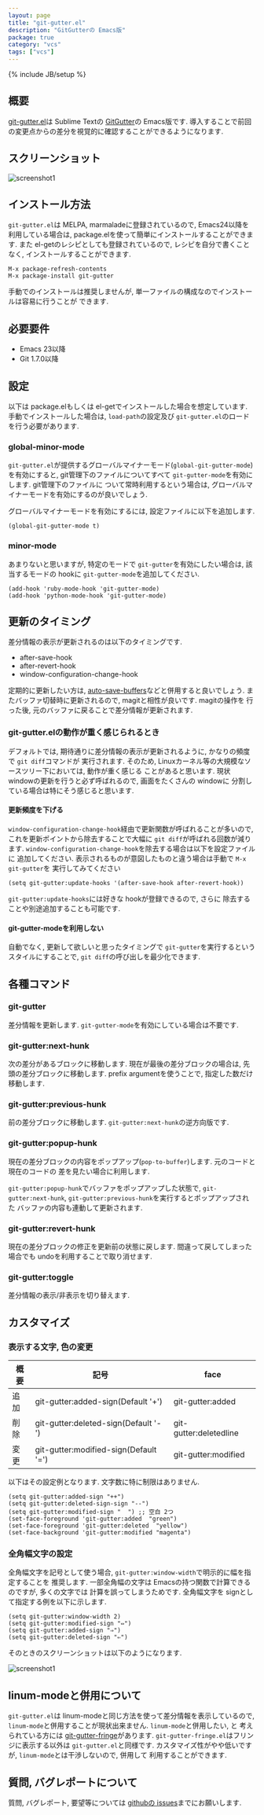 ```yaml
---
layout: page
title: "git-gutter.el"
description: "GitGutterの Emacs版"
package: true
category: "vcs"
tags: ["vcs"]
---
```

{% include JB/setup %}

## 概要

[git-gutter.el](https://github.com/syohex/emacs-git-gutter)は Sublime Textの [GitGutter](https://github.com/jisaacks/GitGutter)の Emacs版です.
導入することで前回の変更点からの差分を視覚的に確認することができるようになります.


## スクリーンショット

![screenshot1](/images/vcs/git-gutter/git-gutter-default.png)


## インストール方法

`git-gutter.el`は MELPA, marmaladeに登録されているので, Emacs24以降を利用している場合は,
package.elを使って簡単にインストールすることができます. また el-getのレシピとしても登録されているので,
レシピを自分で書くことなく, インストールすることができます.


```
M-x package-refresh-contents
M-x package-install git-gutter
```

手動でのインストールは推奨しませんが, 単一ファイルの構成なのでインストールは容易に行うことが
できます.


## 必要要件

* Emacs 23以降
* Git 1.7.0以降


## 設定

以下は package.elもしくは el-getでインストールした場合を想定しています.
手動でインストールした場合は, `load-path`の設定及び `git-gutter.el`のロードを行う必要があります.


### global-minor-mode

`git-gutter.el`が提供するグローバルマイナーモード(`global-git-gutter-mode`)を有効にすると,
git管理下のファイルについてすべて `git-gutter-mode`を有効にします. git管理下のファイルに
ついて常時利用するという場合は, グローバルマイナーモードを有効にするのが良いでしょう.

グローバルマイナーモードを有効にするには, 設定ファイルに以下を追加します.

```common-lisp
(global-git-gutter-mode t)
```

### minor-mode

あまりないと思いますが, 特定のモードで `git-gutter`を有効にしたい場合は,
該当するモードの hookに `git-gutter-mode`を追加してください.

```common-lisp
(add-hook 'ruby-mode-hook 'git-gutter-mode)
(add-hook 'python-mode-hook 'git-gutter-mode)
```

## 更新のタイミング

差分情報の表示が更新されるのは以下のタイミングです.

* after-save-hook
* after-revert-hook
* window-configuration-change-hook


定期的に更新したい方は, [auto-save-buffers](http://0xcc.net/misc/auto-save/)などと併用すると良いでしょう.
またバッファ切替時に更新されるので, magitと相性が良いです. magitの操作を
行った後, 元のバッファに戻ることで差分情報が更新されます.


### git-gutter.elの動作が重く感じられるとき

デフォルトでは, 期待通りに差分情報の表示が更新されるように, かなりの頻度で `git diff`コマンドが
実行されます. そのため, Linuxカーネル等の大規模なソースツリー下においては, 動作が重く感じる
ことがあると思います. 現状 windowの更新を行うと必ず呼ばれるので, 画面をたくさんの windowに
分割している場合は特にそう感じると思います.


#### 更新頻度を下げる
`window-configuration-change-hook`経由で更新関数が呼ばれることが多いので,
これを更新ポイントから除去することで大幅に `git diff`が呼ばれる回数が減ります.
`window-configuration-change-hook`を除去する場合は以下を設定ファイルに
追加してください. 表示されるものが意図したものと違う場合は手動で `M-x git-gutter`を
実行してみてください

```common-lisp
(setq git-gutter:update-hooks '(after-save-hook after-revert-hook))
```

`git-gutter:update-hooks`には好きな hookが登録できるので, さらに
除去することや別途追加することも可能です.


#### git-gutter-modeを利用しない

自動でなく, 更新して欲しいと思ったタイミングで `git-gutter`を実行するという
スタイルにすることで, `git diff`の呼び出しを最少化できます.


## 各種コマンド

### git-gutter

差分情報を更新します. `git-gutter-mode`を有効にしている場合は不要です.

### git-gutter:next-hunk

次の差分があるブロックに移動します. 現在が最後の差分ブロックの場合は, 先頭の差分ブロックに移動します.
prefix argumentを使うことで, 指定した数だけ移動します.

### git-gutter:previous-hunk

前の差分ブロックに移動します. `git-gutter:next-hunk`の逆方向版です.


### git-gutter:popup-hunk

現在の差分ブロックの内容をポップアップ(`pop-to-buffer`)します. 元のコードと現在のコードの
差を見たい場合に利用します.


`git-gutter:popup-hunk`でバッファをポップアップした状態で,
`git-gutter:next-hunk`, `git-gutter:previous-hunk`を実行するとポップアップされた
バッファの内容も連動して更新されます.


### git-gutter:revert-hunk

現在の差分ブロックの修正を更新前の状態に戻します. 間違って戻してしまった場合でも
undoを利用することで取り消せます.


### git-gutter:toggle

差分情報の表示/非表示を切り替えます.


## カスタマイズ

### 表示する文字, 色の変更

<table class="table-striped table-bordered table-condensed">
<thead>
<tr><th>概要</th><th>記号</th><th>face</th></tr>
</thead>
<tbody>
<tr><td>追加</td><td>git-gutter:added-sign(Default '+')   </td><td>git-gutter:added      </td></tr>
<tr><td>削除</td><td>git-gutter:deleted-sign(Default '-') </td><td>git-gutter:deletedline</td></tr>
<tr><td>変更</td><td>git-gutter:modified-sign(Default '=')</td><td>git-gutter:modified   </td></tr>
</tbody>
</table>

以下はその設定例となります. 文字数に特に制限はありません.

```common-lisp
(setq git-gutter:added-sign "++")
(setq git-gutter:deleted-sign-sign "--")
(setq git-gutter:modified-sign "  ") ;; 空白 2つ
(set-face-foreground 'git-gutter:added  "green")
(set-face-foreground 'git-gutter:deleted  "yellow")
(set-face-background 'git-gutter:modified "magenta")
```


### 全角幅文字の設定

全角幅文字を記号として使う場合, `git-gutter:window-width`で明示的に幅を指定することを
推奨します. 一部全角幅の文字は Emacsの持つ関数で計算できるのですが, 多くの文字では
計算を誤ってしまうためです. 全角幅文字を signとして指定する例を以下に示します.


```common-lisp
(setq git-gutter:window-width 2)
(setq git-gutter:modified-sign "⇔")
(setq git-gutter:added-sign "⇒")
(setq git-gutter:deleted-sign "⇐")
```

そのときのスクリーンショットは以下のようになります.

![screenshot1](/images/vcs/git-gutter/git-gutter-fullwidth.png)


## linum-modeと併用について

`git-gutter.el`は linum-modeと同じ方法を使って差分情報を表示しているので,
`linum-mode`と併用することが現状出来ません. `linum-mode`と併用したい, と
考えられている方には [git-gutter-fringe](https://github.com/syohex/emacs-git-gutter-fringe)があります.
`git-gutter-fringe.el`はフリンジに表示する以外は `git-gutter.el`と同様です.
カスタマイズ性がやや低いですが, `linum-mode`とは干渉しないので, 併用して
利用することができます.



## 質問, バグレポートについて

質問, バグレポート, 要望等については [githubの issues](https://github.com/syohex/emacs-git-gutter/issues)までにお願いします.
